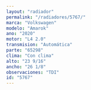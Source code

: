 ```yaml
---
layout: "radiador"
permalink: "/radiadores/5767/"
marca: "Volkswagen"
modelo: "Amarok"
ano: "2020"
motor: "L4 2.0"
transmision: "Automática"
parte: "65298"
clima: "Con clima"
alto: "23 9/16"
ancho: "26 1/8"
observaciones: "TDI"
id: "5767"
---
```


